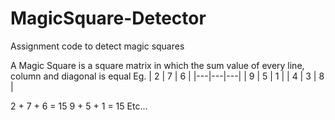 # MagicSquare-Detector
Assignment code to detect magic squares

A Magic Square is a square matrix in which the sum value of every line, column and diagonal is equal
Eg.
| 2 | 7 | 6 |
|---|---|---|
| 9 | 5 | 1 |
| 4 | 3 | 8 |

2 + 7 + 6 = 15
9 + 5 + 1 = 15
Etc...

